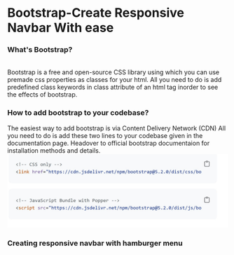<h1>Bootstrap-Create Responsive Navbar With ease </h1>
<h3>What's Bootstrap?</h3> <br>
Bootstrap is a free and open-source CSS library using which you can use premade css properties as classes for your html. All you need to do is add predefined class keywords in class attribute of an html tag inorder to see the effects of bootstrap.

<h3>How to add bootstrap to your codebase?</h3>
The easiest way to add bootstrap is via Content Delivery Network (CDN) All you need to do is add these two lines to your codebase given in the documentation page.
Headover to official bootstrap documentaion for installation methods and details.
<br><img src="/Screenshot 2022-08-05 234431.jpg">
<br><h3>Creating responsive navbar with hamburger menu<h3>

















